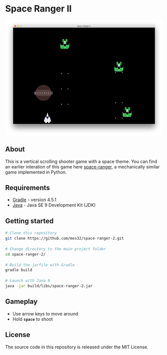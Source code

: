 # Space Ranger II

![Gameplay Example](docs/resources/images/screenshot.png)

## About

This is a vertical scrolling shooter game with a space theme. You can find an earlier interation of this game here [space-ranger](https://github.com/mes32/space-ranger), a mechanically similar game implemented in Python.

## Requirements

- [Gradle](https://gradle.org) - version 4.5.1
- [Java](https://www.oracle.com) - Java SE 9 Development Kit (JDK)

## Getting started
```bash
# Clone this repository
git clone https://github.com/mes32/space-ranger-2.git

# Change directory to the main project folder
cd space-ranger-2/

# Build the jarfile with Gradle
gradle build

# Launch with Java 9
java -jar build/libs/space-ranger-2.jar
```

## Gameplay
- Use arrow keys to move around
- Hold **`space`** to shoot

## License

The source code in this repository is released under the MIT License.